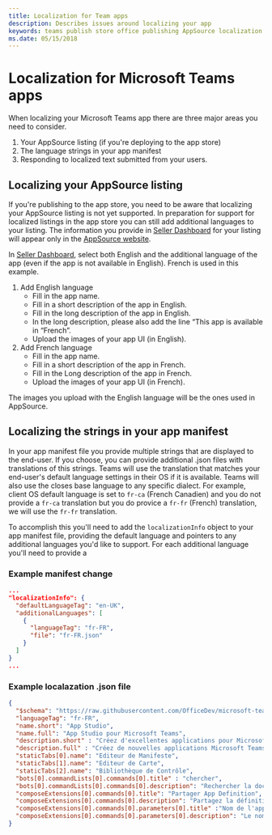 ```yaml
---
title: Localization for Team apps
description: Describes issues around localizing your app
keywords: teams publish store office publishing AppSource localization language seller dashboard
ms.date: 05/15/2018
---
```

# Localization for Microsoft Teams apps

When localizing your Microsoft Teams app there are three major areas you need to consider.

1. Your AppSource listing (if you're deploying to the app store)
1. The language strings in your app manifest
1. Responding to localized text submitted from your users.

## Localizing your AppSource listing

If you're publishing to the app store, you need to be aware that localizing your AppSource listing is not yet supported. In preparation for support for localized listings in the app store you can still add additional languages to your listing. The information you provide in [Seller Dashboard](http://go.microsoft.com/fwlink/?LinkId=248605) for your listing will appear only in the [AppSource website](https://appsource.microsoft.com/marketplace/apps?product=office%3Bteams&page=1).

In [Seller Dashboard](http://go.microsoft.com/fwlink/?LinkId=248605), select both English and the additional language of the app (even if the app is not available in English). French is used in this example.

1. Add English language
    * Fill in the app name.
    * Fill in a short description of the app in English.
    * Fill in the long description of the app in English.
    * In the long description, please also add the line “This app is available in “French”.
    * Upload the images of your app UI (in English).
2. Add French language
    * Fill in the app name.
    * Fill in a short description of the app in French.
    * Fill in the Long description of the app in French.
    * Upload the images of your app UI (in French).

The images you upload with the English language will be the ones used in AppSource.

## Localizing the strings in your app manifest

In your app manifest file you provide multiple strings that are displayed to the end-user. If you choose, you can provide additional .json files with translations of this strings. Teams will use the translation that matches your end-user's default language settings in their OS if it is available. Teams will also use the closes base language to any specific dialect. For example, client OS default language is set to `fr-ca` (French Canadien) and you do not provide a `fr-ca` translation but you do provice a `fr-fr` (French) translation, we will use the `fr-fr` translation.

To accomplish this you'll need to add the `localizationInfo` object to your app manifest file, providing the default language and pointers to any additional languages you'd like to support. For each additional language you'll need to provide a 

### Example manifest change

```json
...
"localizationInfo": {
  "defaultLanguageTag": "en-UK",
  "additionalLanguages": [
    {
      "languageTag": "fr-FR",
      "file": "fr-FR.json"
    }
  ]
}
...
```

### Example localazation .json file

```json
{
  "$schema": "https://raw.githubusercontent.com/OfficeDev/microsoft-teams-app-schema/preview/localization/MicrosoftTeams.Localization.schema.json",
  "languageTag": "fr-FR",
  "name.short": "App Studio",
  "name.full": "App Studio pour Microsoft Teams",
  "description.short" : "Créez d'excellentes applications pour Microsoft Teams avec App Studio. ",
  "description.full" : "Créez de nouvelles applications Microsoft Teams, concevez et prévisualisez des cartes bot et explorez la documentation à l'aide d'App Studio.",
  "staticTabs[0].name": "Editeur de Manifeste",
  "staticTabs[1].name": "Editeur de Carte",
  "staticTabs[2].name": "Bibliothèque de Contrôle",
  "bots[0].commandLists[0].commands[0].title" : "chercher",
  "bots[0].commandLists[0].commands[0].description": "Rechercher la documentation Teams pertinente",
  "composeExtensions[0].commands[0].title": "Partager App Definition",
  "composeExtensions[0].commands[0].description": "Partagez la définition de votre application avec un ami!",
  "composeExtensions[0].commands[0].parameters[0].title" :"Nom de l'application",
  "composeExtensions[0].commands[0].parameters[0].description": "Le nom de la définition de votre application"
}
```